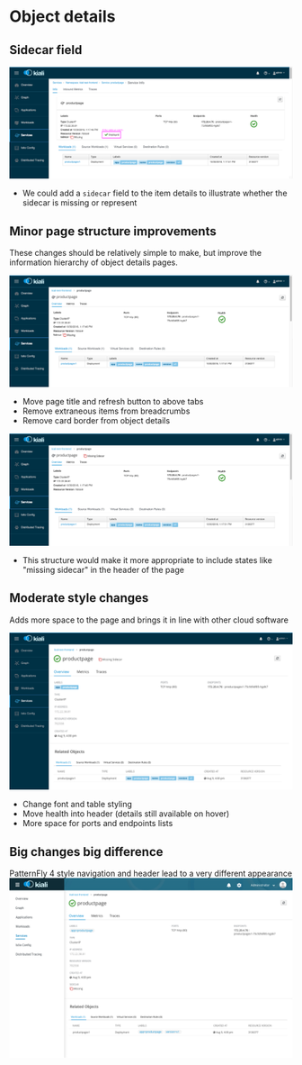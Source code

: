 # Object details


## Sidecar field
![](img/sidecar-suggestion.png)
- We could add a `sidecar` field to the item details to illustrate whether the sidecar is missing or represent

## Minor page structure improvements
These changes should be relatively simple to make, but improve the information hierarchy of object details pages.

![](img/minimal-changes.png)
- Move page title and refresh button to above tabs
- Remove extraneous items from breadcrumbs
- Remove card border from object details

![](img/minimal-changes-alt.png)
- This structure would make it more appropriate to include states like "missing sidecar" in the header of the page

## Moderate style changes
Adds more space to the page and brings it in line with other cloud software

![](img/moderate-changes.png)
- Change font and table styling
- Move health into header (details still available on hover)
- More space for ports and endpoints lists

## Big changes big difference
PatternFly 4 style navigation and header lead to a very different appearance
![](img/several-changes.png)
